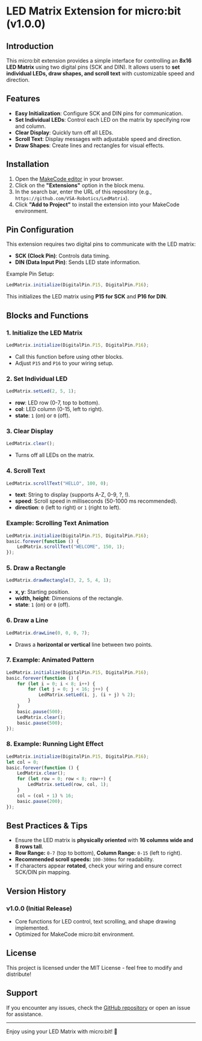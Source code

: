 # LED Matrix Extension for micro:bit (v1.0.0)

## Introduction
This micro:bit extension provides a simple interface for controlling an **8x16 LED Matrix** using two digital pins (SCK and DIN). It allows users to **set individual LEDs, draw shapes, and scroll text** with customizable speed and direction.

## Features
- **Easy Initialization**: Configure SCK and DIN pins for communication.
- **Set Individual LEDs**: Control each LED on the matrix by specifying row and column.
- **Clear Display**: Quickly turn off all LEDs.
- **Scroll Text**: Display messages with adjustable speed and direction.
- **Draw Shapes**: Create lines and rectangles for visual effects.

## Installation
1. Open the [MakeCode editor](https://makecode.microbit.org/) in your browser.
2. Click on the **"Extensions"** option in the block menu.
3. In the search bar, enter the URL of this repository (e.g., `https://github.com/VSA-Robotics/LedMatrix`).
4. Click **"Add to Project"** to install the extension into your MakeCode environment.

## Pin Configuration
This extension requires two digital pins to communicate with the LED matrix:
- **SCK (Clock Pin)**: Controls data timing.
- **DIN (Data Input Pin)**: Sends LED state information.

Example Pin Setup:
```javascript
LedMatrix.initialize(DigitalPin.P15, DigitalPin.P16);
```
This initializes the LED matrix using **P15 for SCK** and **P16 for DIN**.

## Blocks and Functions
### 1. Initialize the LED Matrix
```javascript
LedMatrix.initialize(DigitalPin.P15, DigitalPin.P16);
```
- Call this function before using other blocks.
- Adjust `P15` and `P16` to your wiring setup.

### 2. Set Individual LED
```javascript
LedMatrix.setLed(2, 5, 1);
```
- **row**: LED row (0-7, top to bottom).
- **col**: LED column (0-15, left to right).
- **state**: `1` (on) or `0` (off).

### 3. Clear Display
```javascript
LedMatrix.clear();
```
- Turns off all LEDs on the matrix.

### 4. Scroll Text
```javascript
LedMatrix.scrollText("HELLO", 100, 0);
```
- **text**: String to display (supports A-Z, 0-9, ?, !).
- **speed**: Scroll speed in milliseconds (50-1000 ms recommended).
- **direction**: `0` (left to right) or `1` (right to left).

### Example: Scrolling Text Animation
```javascript
LedMatrix.initialize(DigitalPin.P15, DigitalPin.P16);
basic.forever(function () {
    LedMatrix.scrollText("WELCOME", 150, 1);
});
```

### 5. Draw a Rectangle
```javascript
LedMatrix.drawRectangle(3, 2, 5, 4, 1);
```
- **x, y**: Starting position.
- **width, height**: Dimensions of the rectangle.
- **state**: `1` (on) or `0` (off).

### 6. Draw a Line
```javascript
LedMatrix.drawLine(0, 0, 0, 7);
```
- Draws a **horizontal or vertical** line between two points.

### 7. Example: Animated Pattern
```javascript
LedMatrix.initialize(DigitalPin.P15, DigitalPin.P16);
basic.forever(function () {
    for (let i = 0; i < 8; i++) {
        for (let j = 0; j < 16; j++) {
            LedMatrix.setLed(i, j, (i + j) % 2);
        }
    }
    basic.pause(500);
    LedMatrix.clear();
    basic.pause(500);
});
```

### 8. Example: Running Light Effect
```javascript
LedMatrix.initialize(DigitalPin.P15, DigitalPin.P16);
let col = 0;
basic.forever(function () {
    LedMatrix.clear();
    for (let row = 0; row < 8; row++) {
        LedMatrix.setLed(row, col, 1);
    }
    col = (col + 1) % 16;
    basic.pause(200);
});
```

## Best Practices & Tips
- Ensure the LED matrix is **physically oriented** with **16 columns wide and 8 rows tall**.
- **Row Range:** `0-7` (top to bottom), **Column Range:** `0-15` (left to right).
- **Recommended scroll speeds:** `100-300ms` for readability.
- If characters appear **rotated**, check your wiring and ensure correct SCK/DIN pin mapping.

## Version History
### v1.0.0 (Initial Release)
- Core functions for LED control, text scrolling, and shape drawing implemented.
- Optimized for MakeCode micro:bit environment.

## License
This project is licensed under the MIT License - feel free to modify and distribute!

## Support
If you encounter any issues, check the [GitHub repository](https://github.com/your-repo-link) or open an issue for assistance.

---
Enjoy using your LED Matrix with micro:bit! 🚀

